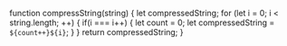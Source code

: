 function compressString(string) {
  let compressedString;
  for (let i = 0; i < string.length; ++) {
    if(i === i++) {
    let count = 0;
    let compressedString = `${count++}${i}`;
    }
  }
  return compressedString;
}